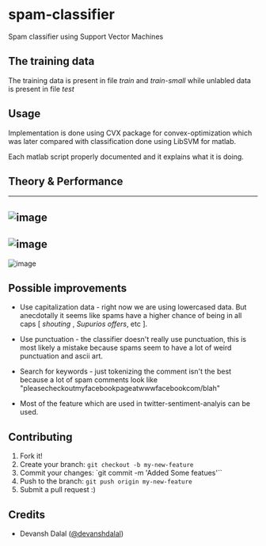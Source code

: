 # spam-classifier
Spam classifier using Support Vector Machines 

<!-- SVMs are really accurate if used properly. but resource used are a tradeoff. -->

## The training data 

The training data is present in file _train_ and _train-small_ while unlabled data is present in file _test_

## Usage

Implementation is done using CVX package for convex-optimization which was later compared with classification done using LibSVM for matlab.<br>

Each matlab script properly documented and it explains what it is doing.

## Theory & Performance

----------------
![image](https://cloud.githubusercontent.com/assets/5080310/13757405/45092b56-ea4a-11e5-8926-d0dc9681d2f3.jpg)
----------------
![image](https://cloud.githubusercontent.com/assets/5080310/13757406/45123480-ea4a-11e5-8893-98c6c6df4591.jpg)
----------------
![image](https://cloud.githubusercontent.com/assets/5080310/13757407/451574a6-ea4a-11e5-8088-954b90ff1dd0.jpg)

## Possible improvements

- Use capitalization data - right now we are using lowercased data. But anecdotally it seems like spams have a higher chance of being in all caps [ _shouting_ , _Supurios offers_, etc ].

- Use punctuation - the classifier doesn't really use punctuation, this is most likely a mistake because spams seem to have a lot of weird punctuation and ascii art.

- Search for keywords - just tokenizing the comment isn't the best because a lot of spam comments look like "pleasecheckoutmyfacebookpageatwwwfacebookcom/blah"

- Most of the feature which are used in twitter-sentiment-analyis can be used. 


## Contributing

1. Fork it!
2. Create your branch: `git checkout -b my-new-feature`
3. Commit your changes: `git commit -m 'Added Some featues'``
4. Push to the branch: 	`git push origin my-new-feature`
5. Submit a pull request :)

## Credits

- Devansh Dalal ([@devanshdalal](https://github.com/devanshdalal)) <br>